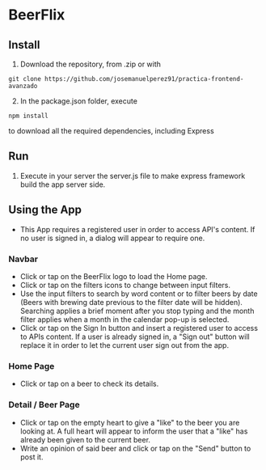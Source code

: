 # BeerFlix

## Install

1. Download the repository, from .zip or with

`git clone https://github.com/josemanuelperez91/practica-frontend-avanzado`

2. In the package.json folder, execute 

`npm install`

to download all the required dependencies, including Express

## Run

1. Execute in your server the server.js file to make express framework build the app server side.

## Using the App

* This App requires a registered user in order to access API's content. If no user is signed in, a dialog will appear to require one.

### Navbar

* Click or tap on the BeerFlix logo to load the Home page.
* Click or tap on the filters icons to change between input filters.
* Use the input filters to search by word content or to filter beers by date (Beers with brewing date previous to the filter date will be hidden). Searching applies a brief moment after you stop typing and the month filter applies when a month in the calendar pop-up is selected.
* Click or tap on the Sign In button and insert a registered user to access to APIs content. If a user is already signed in, a "Sign out" button will replace it in order to let the current user sign out from the app.

### Home Page

*  Click or tap on a beer to check its details.

### Detail / Beer Page

* Click or tap on the empty heart to give a "like" to the beer you are looking at. A full heart will appear to inform 
 the user that a "like" has already been given to the current beer.
* Write an opinion of said beer and click or tap on the "Send" button to post it.



